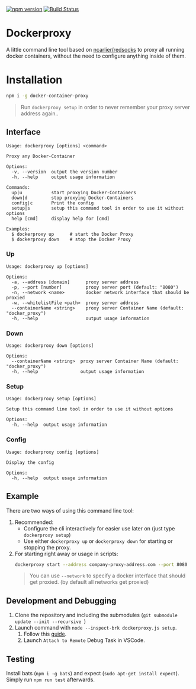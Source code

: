 [![npm version](https://badge.fury.io/js/docker-container-proxy.svg)](https://badge.fury.io/js/docker-container-proxy)
[![Build Status](https://travis-ci.org/DanielHabenicht/dockerproxy.svg?branch=master)](https://travis-ci.org/DanielHabenicht/dockerproxy)

# Dockerproxy

A little command line tool based on [ncarlier/redsocks](https://github.com/ncarlier/dockerfiles/tree/master/redsocks) to proxy all running docker containers, without the need to configure anything inside of them.

# Installation

```bash
npm i -g docker-container-proxy
```

> Run `dockerproxy setup` in order to never remember your proxy server address again..

## Interface

```
Usage: dockerproxy [options] <command>

Proxy any Docker-Container

Options:
  -v, --version  output the version number
  -h, --help     output usage information

Commands:
  up|u           start proxying Docker-Containers
  down|d         stop proxying Docker-Containers
  config|c       Print the config
  setup|s        setup this command tool in order to use it without options
  help [cmd]     display help for [cmd]

Examples:
  $ dockerproxy up      # start the Docker Proxy
  $ dockerproxy down    # stop the Docker Proxy
```
### Up
```
Usage: dockerproxy up [options]

Options:
  -a, --address [domain]      proxy server address
  -p, --port [number]         proxy server port (default: "8080")
  -n, --network <name>        docker network interface that should be proxied
  -w, --whitelistFile <path>  proxy server address
  --containerName <string>    proxy server Container Name (default: "docker_proxy")
  -h, --help                  output usage information
```

### Down
```
Usage: dockerproxy down [options]

Options:
  --containerName <string>  proxy server Container Name (default: "docker_proxy")
  -h, --help                output usage information
```

### Setup
```
Usage: dockerproxy setup [options]

Setup this command line tool in order to use it without options

Options:
  -h, --help  output usage information
```

### Config
```
Usage: dockerproxy config [options]

Display the config

Options:
  -h, --help  output usage information
```


## Example

There are two ways of using this command line tool:

1. Recommended:
   - Configure the cli interactively for easier use later on (just type `dockerproxy setup`)
   - Use either `dockerproxy up` or `dockerproxy down` for starting or stopping the proxy.
2. For starting right away or usage in scripts:
   ```bash
   dockerproxy start --address company-proxy-address.com --port 8080
   ```
   > You can use `--network` to specify a docker interface that should get proxied. (by default all networks get proxied)

## Development and Debugging

1. Clone the repository and including the submodules (`git submodule update --init --recursive
`)
1. Launch command with `node --inspect-brk dockerproxy.js setup`.
   1. Follow this [guide](https://stackoverflow.com/a/47558970/9277073).
   2. Launch `Attach to Remote` Debug Task in VSCode.


## Testing

Install bats (`npm i -g bats`) and expect (`sudo apt-get install expect`). Simply run `npm run test` afterwards.